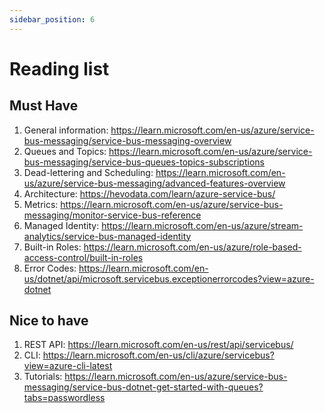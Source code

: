 ```yaml
---
sidebar_position: 6
---
```


# Reading list

## Must Have

1. General information: https://learn.microsoft.com/en-us/azure/service-bus-messaging/service-bus-messaging-overview
2. Queues and Topics: https://learn.microsoft.com/en-us/azure/service-bus-messaging/service-bus-queues-topics-subscriptions
3. Dead-lettering and Scheduling: https://learn.microsoft.com/en-us/azure/service-bus-messaging/advanced-features-overview
4. Architecture: https://hevodata.com/learn/azure-service-bus/
5. Metrics: https://learn.microsoft.com/en-us/azure/service-bus-messaging/monitor-service-bus-reference
6. Managed Identity: https://learn.microsoft.com/en-us/azure/stream-analytics/service-bus-managed-identity
7. Built-in Roles: https://learn.microsoft.com/en-us/azure/role-based-access-control/built-in-roles
8. Error Codes: https://learn.microsoft.com/en-us/dotnet/api/microsoft.servicebus.exceptionerrorcodes?view=azure-dotnet

## Nice to have

1. REST API: https://learn.microsoft.com/en-us/rest/api/servicebus/
2. CLI: https://learn.microsoft.com/en-us/cli/azure/servicebus?view=azure-cli-latest
3. Tutorials: https://learn.microsoft.com/en-us/azure/service-bus-messaging/service-bus-dotnet-get-started-with-queues?tabs=passwordless
